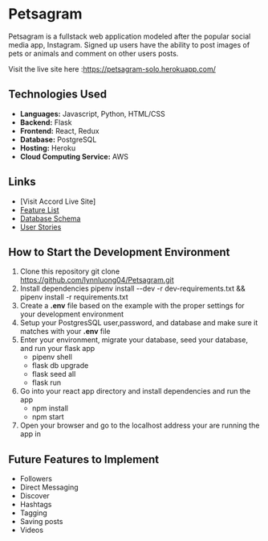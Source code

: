 # Petsagram

Petsagram is a fullstack web application modeled after the popular social media app, Instagram. Signed up users have the ability to post images of pets or animals and comment on other users posts.

Visit the live site here :https://petsagram-solo.herokuapp.com/

## Technologies Used
* **Languages:** Javascript, Python, HTML/CSS
* **Backend:** Flask
* **Frontend:** React, Redux
* **Database:** PostgreSQL
* **Hosting:** Heroku
* **Cloud Computing Service:** AWS

## Links
* [Visit Accord Live Site]
* [Feature List](https://github.com/lynnluong04/Petsagram/wiki/Features)
* [Database Schema](https://github.com/lynnluong04/Petsagram/wiki/DB-Schema)
* [User Stories](https://github.com/lynnluong04/Petsagram/wiki/User-Stories)


## How to Start the Development Environment
1. Clone this repository
    git clone https://github.com/lynnluong04/Petsagram.git
2. Install dependencies
    pipenv install --dev -r dev-requirements.txt && pipenv install -r requirements.txt
3. Create a **.env** file based on the example with the proper settings for your development environment
4. Setup your PostgresSQL user,password, and database and make sure it matches with your **.env** file
5. Enter your environment, migrate your database, seed your database, and run your flask app
    * pipenv shell
    * flask db upgrade
    * flask seed all
    * flask run
6. Go into your react app directory and install dependencies and run the app
    * npm install
    * npm start
7. Open your browser and go to the localhost address your are running the app in


## Future Features to Implement
* Followers
* Direct Messaging
* Discover
* Hashtags
* Tagging
* Saving posts
* Videos
